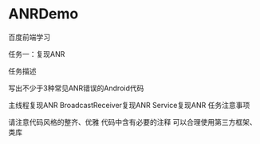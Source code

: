 # ANRDemo
百度前端学习

任务一：复现ANR

任务描述

写出不少于3种常见ANR错误的Android代码

主线程复现ANR
BroadcastReceiver复现ANR
Service复现ANR
任务注意事项

请注意代码风格的整齐、优雅
代码中含有必要的注释
可以合理使用第三方框架、类库
